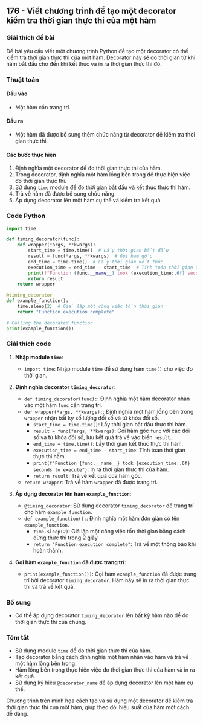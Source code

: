 ## 176 - Viết chương trình để tạo một decorator kiểm tra thời gian thực thi của một hàm

### Giải thích đề bài

Đề bài yêu cầu viết một chương trình Python để tạo một decorator có thể kiểm tra thời gian thực thi của một hàm. Decorator này sẽ đo thời gian từ khi hàm bắt đầu cho đến khi kết thúc và in ra thời gian thực thi đó.

### Thuật toán

#### Đầu vào

- Một hàm cần trang trí.

#### Đầu ra

- Một hàm đã được bổ sung thêm chức năng từ decorator để kiểm tra thời gian thực thi.

#### Các bước thực hiện

1. Định nghĩa một decorator để đo thời gian thực thi của hàm.
2. Trong decorator, định nghĩa một hàm lồng bên trong để thực hiện việc đo thời gian thực thi.
3. Sử dụng `time` module để đo thời gian bắt đầu và kết thúc thực thi hàm.
4. Trả về hàm đã được bổ sung chức năng.
5. Áp dụng decorator lên một hàm cụ thể và kiểm tra kết quả.

### Code Python

```python
import time

def timing_decorator(func):
    def wrapper(*args, **kwargs):
        start_time = time.time()  # Lấy thời gian bắt đầu
        result = func(*args, **kwargs)  # Gọi hàm gốc
        end_time = time.time()  # Lấy thời gian kết thúc
        execution_time = end_time - start_time  # Tính toán thời gian thực thi
        print(f"Function {func.__name__} took {execution_time:.6f} seconds to execute")
        return result
    return wrapper

@timing_decorator
def example_function():
    time.sleep(2)  # Giả lập một công việc tốn thời gian
    return "Function execution complete"

# Calling the decorated function
print(example_function())
```

### Giải thích code

1. **Nhập module `time`**:

   - `import time`: Nhập module `time` để sử dụng hàm `time()` cho việc đo thời gian.

2. **Định nghĩa decorator `timing_decorator`**:

   - `def timing_decorator(func):`: Định nghĩa một hàm decorator nhận vào một hàm `func` cần trang trí.
   - `def wrapper(*args, **kwargs):`: Định nghĩa một hàm lồng bên trong `wrapper` nhận bất kỳ số lượng đối số và từ khóa đối số.
     - `start_time = time.time()`: Lấy thời gian bắt đầu thực thi hàm.
     - `result = func(*args, **kwargs)`: Gọi hàm gốc `func` với các đối số và từ khóa đối số, lưu kết quả trả về vào biến `result`.
     - `end_time = time.time()`: Lấy thời gian kết thúc thực thi hàm.
     - `execution_time = end_time - start_time`: Tính toán thời gian thực thi hàm.
     - `print(f"Function {func.__name__} took {execution_time:.6f} seconds to execute")`: In ra thời gian thực thi của hàm.
     - `return result`: Trả về kết quả của hàm gốc.
   - `return wrapper`: Trả về hàm `wrapper` đã được trang trí.

3. **Áp dụng decorator lên hàm `example_function`**:

   - `@timing_decorator`: Sử dụng decorator `timing_decorator` để trang trí cho hàm `example_function`.
   - `def example_function():`: Định nghĩa một hàm đơn giản có tên `example_function`.
     - `time.sleep(2)`: Giả lập một công việc tốn thời gian bằng cách dừng thực thi trong 2 giây.
     - `return "Function execution complete"`: Trả về một thông báo khi hoàn thành.

4. **Gọi hàm `example_function` đã được trang trí**:
   - `print(example_function())`: Gọi hàm `example_function` đã được trang trí bởi decorator `timing_decorator`. Hàm này sẽ in ra thời gian thực thi và trả về kết quả.

### Bổ sung

- Có thể áp dụng decorator `timing_decorator` lên bất kỳ hàm nào để đo thời gian thực thi của chúng.

### Tóm tắt

- Sử dụng module `time` để đo thời gian thực thi của hàm.
- Tạo decorator bằng cách định nghĩa một hàm nhận vào hàm và trả về một hàm lồng bên trong.
- Hàm lồng bên trong thực hiện việc đo thời gian thực thi của hàm và in ra kết quả.
- Sử dụng ký hiệu `@decorator_name` để áp dụng decorator lên một hàm cụ thể.

Chương trình trên minh họa cách tạo và sử dụng một decorator để kiểm tra thời gian thực thi của một hàm, giúp theo dõi hiệu suất của hàm một cách dễ dàng.
